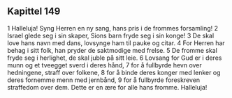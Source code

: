 ## Kapittel 149

1 Halleluja! Syng Herren en ny sang, hans pris i de frommes forsamling!
2 Israel glede seg i sin skaper, Sions barn fryde seg i sin konge!
3 De skal love hans navn med dans, lovsynge ham til pauke og citar.
4 For Herren har behag i sitt folk, han pryder de saktmodige med frelse.
5 De fromme skal fryde seg i herlighet, de skal juble på sitt leie.
6 Lovsang for Gud er i deres munn og et tveegget sverd i deres hånd,
7 for å fullbyrde hevn over hedningene, straff over folkene,
8 for å binde deres konger med lenker og deres fornemme menn med jernbånd,
9 for å fullbyrde foreskreven straffedom over dem. Dette er en ære for alle hans fromme. Halleluja!
